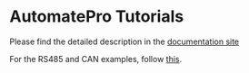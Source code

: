 # AutomatePro Tutorials

Please find the detailed description in the [documentation site](https://docs.lemvos.com/)

For the RS485 and CAN examples, follow [this](./misc/README.md).
